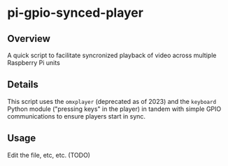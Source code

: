 # pi-gpio-synced-player

## Overview

A quick script to facilitate syncronized playback of video across multiple
Raspberry Pi units

## Details

This script uses the `omxplayer` (deprecated as of 2023) and the `keyboard`
Python module ("pressing keys" in the player) in tandem with simple GPIO
communications to ensure players start in sync.

## Usage 

Edit the file, etc,  etc.
(TODO)

